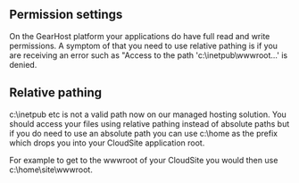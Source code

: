 ## Permission settings
On the GearHost platform your applications do have full read and write permissions.
 A symptom of that you need to use relative pathing is if you are receiving an error such as
"Access to the path 'c:\inetpub\wwwroot\...' is denied.

## Relative pathing
c:\inetpub etc is not a valid path now on our managed hosting solution. You should access your files using relative pathing instead of absolute paths but if you do need to use an absolute path you can use c:\home as the prefix which drops you into your CloudSite application root. 

For example to get to the wwwroot of your CloudSite you would then use c:\home\site\wwwroot.



